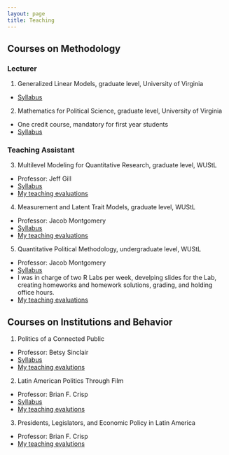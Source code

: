 ```yaml
---
layout: page
title: Teaching
---
```



## Courses on Methodology

### Lecturer

1. Generalized Linear Models, graduate level, University of Virginia
  - [Syllabus](https://graduate.artsci.wustl.edu/files/graduatepages/imce/constanza/schibber_mle.pdf)

2. Mathematics for Political Science, graduate level, University of Virginia 
  - One credit course, mandatory for first year students
  - [Syllabus](https://graduate.artsci.wustl.edu/files/graduatepages/imce/constanza/syllabusfall2016_math_social_sciences.pdf)

### Teaching Assistant

3. Multilevel Modeling for Quantitative Research, graduate level, WUStL
  - Professor: Jeff Gill
  - [Syllabus](http://pages.wustl.edu/jgill/multilevel-modeling)
  - [My teaching evaluations](https://graduate.artsci.wustl.edu/files/graduatepages/imce/constanza/evals.pdf)

4. Measurement and Latent Trait Models, graduate level, WUStL
  - Professor: Jacob Montgomery
  - [Syllabus](https://pages.wustl.edu/montgomery/teaching/measurement-models)
  - [My teaching evaluations](https://graduate.artsci.wustl.edu/files/graduatepages/imce/constanza/evals.pdf)

5. Quantitative Political Methodology, undergraduate level, WUStL
  - Professor: Jacob Montgomery
  - [Syllabus](http://pages.wustl.edu/montgomery/qpm)
  - I was in charge of two R Labs per week, develping slides for the Lab, creating homeworks and homework solutions, grading, and holding office hours.
  - [My teaching evaluations](https://graduate.artsci.wustl.edu/files/graduatepages/imce/constanza/evals.pdf)

## Courses on Institutions and Behavior

1. Politics of a Connected Public
  - Professor: Betsy Sinclair
  - [Syllabus](https://graduate.artsci.wustl.edu/files/graduatepages/imce/constanza/sinclairsyllabus_connectedpolitics2.pdf)
  - [My teaching evalutions](https://graduate.artsci.wustl.edu/files/graduatepages/imce/constanza/evals.pdf)

2. Latin American Politics Through Film 
  - Professor: Brian F. Crisp
  - [Syllabus](https://graduate.artsci.wustl.edu/files/graduatepages/imce/constanza/4331syllabus_revised.pdf)
  - [My teaching evalutions](https://graduate.artsci.wustl.edu/files/graduatepages/imce/constanza/evals.pdf)

3. Presidents, Legislators, and Economic Policy in Latin America
  - Professor: Brian F. Crisp
  - [My teaching evalutions](https://graduate.artsci.wustl.edu/files/graduatepages/imce/constanza/evals.pdf)

